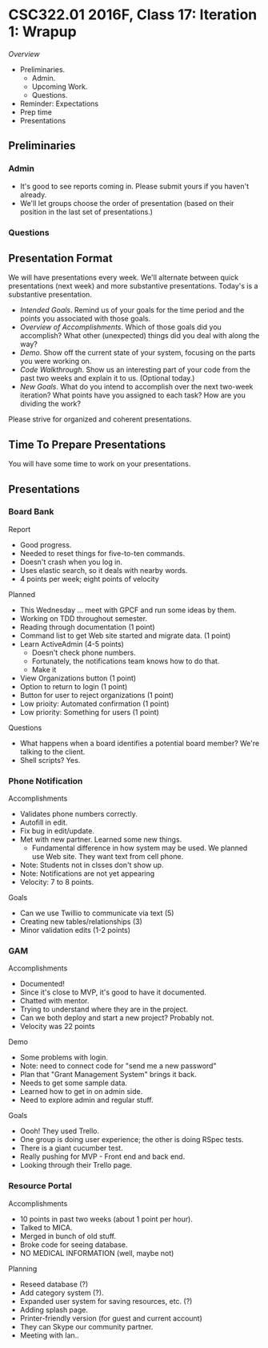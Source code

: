 CSC322.01 2016F, Class 17: Iteration 1: Wrapup
==============================================

_Overview_

* Preliminaries.
    * Admin.
    * Upcoming Work.
    * Questions.
* Reminder: Expectations
* Prep time
* Presentations

Preliminaries
-------------

### Admin

* It's good to see reports coming in.  Please submit yours if you haven't
  already.
* We'll let groups choose the order of presentation (based on their
  position in the last set of presentations.)

### Questions

Presentation Format
-------------------

We will have presentations every week.  We'll alternate between quick
presentations (next week) and more substantive presentations.  Today's
is a substantive presentation.

* _Intended Goals_.  Remind us of your goals for the time period and
  the points you associated with those goals.
* _Overview of Accomplishments_.  Which of those goals did you accomplish?
  What other (unexpected) things did you deal with along the way?
* _Demo_.  Show off the current state of your system, focusing on the
  parts you were working on.
* _Code Walkthrough_.  Show us an interesting part of your code from the
  past two weeks and explain it to us.  (Optional today.)
* _New Goals_.  What do you intend to accomplish over the next 
  two-week iteration? What points have you assigned to each task?
  How are you dividing the work?

Please strive for organized and coherent presentations.

Time To Prepare Presentations
-----------------------------

You will have some time to work on your presentations.

Presentations
-------------

### Board Bank

Report

* Good progress.
* Needed to reset things for five-to-ten commands.
* Doesn't crash when you log in.
* Uses elastic search, so it deals with nearby words.
* 4 points per week; eight points of velocity

Planned

* This Wednesday ... meet with GPCF and run some ideas by them.
* Working on TDD throughout semester.
* Reading through documentation (1 point)
* Command list to get Web site started and migrate data. (1 point)
* Learn ActiveAdmin (4-5 points)
    * Doesn't check phone numbers.
    * Fortunately, the notifications team knows how to do that.
    * Make it
* View Organizations button (1 point)
* Option to return to login (1 point)
* Button for user to reject organizations (1 point)
* Low prioity: Automated confirmation (1 point)
* Low priority: Something for users (1 point)

Questions

* What happens when a board identifies a potential board member?  We're
  talking to the client.
* Shell scripts?  Yes.

### Phone Notification

Accomplishments

* Validates phone numbers correctly.  
* Autofill in edit.
* Fix bug in edit/update.
* Met with new partner.  Learned some new things.
    * Fundamental difference in how system may be used.  We planned use Web site.  They want text from cell phone.
* Note: Students not in clsses don't show up.
* Note: Notifications are not yet appearing
* Velocity: 7 to 8 points.

Goals

* Can we use Twillio to communicate via text (5)
* Creating new tables/relationships (3)
* Minor validation edits (1-2 points)

### GAM

Accomplishments

* Documented!
* Since it's close to MVP, it's good to have it documented.
* Chatted with mentor.
* Trying to understand where they are in the project.
* Can we both deploy and start a new project?  Probably not.
* Velocity was 22 points

Demo

* Some problems with login.
* Note: need to connect code for "send me a new password"
* Plan that "Grant Management System" brings it back.
* Needs to get some sample data.
* Learned how to get in on admin side.
* Need to explore admin and regular stuff.

Goals

* Oooh!  They used Trello.
* One group is doing user experience; the other is doing RSpec tests.
* There is a giant cucumber test.
* Really pushing for MVP - Front end and back end.
* Looking through their Trello page.

### Resource Portal

Accomplishments

* 10 points in past two weeks (about 1 point per hour).
* Talked to MICA.
* Merged in bunch of old stuff.
* Broke code for seeing database.
* NO MEDICAL INFORMATION (well, maybe not)

Planning

* Reseed database (?)
* Add category system (?).
* Expanded user system for saving resources, etc. (?)
* Adding splash page.
* Printer-friendly version (for guest and current account)
* They can Skype our community partner.
* Meeting with Ian..

